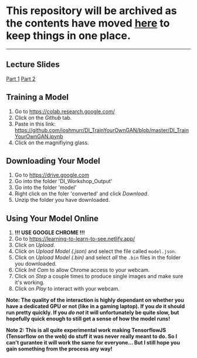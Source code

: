 # This repository will be archived as the contents have moved [here](https://github.com/joshmurr/machine-learnings) to keep things in one place.

---

## Lecture Slides

[Part 1](https://docs.google.com/presentation/d/1vfH3TzpFDXsYprBvngnzpUAa1rZ09BiS4fM9z1b75SI/edit?usp=sharing)
[Part 2](https://docs.google.com/presentation/d/1w53_d7_Nh747I58kBRUZZVas2LvXKm9Jknuxygeb9-U/edit?usp=sharing)

## Training a Model

1. Go to  https://colab.research.google.com/
2. Click on the _Github_ tab.
3. Paste in this link: https://github.com/joshmurr/DI_TrainYourOwnGAN/blob/master/DI_TrainYourOwnGAN.ipynb
4. Click on the magnifiying glass.

## Downloading Your Model

1. Go to https://drive.google.com
2. Go into the folder 'DI_Workshop_Output'
3. Go into the folder 'model'
4. Right click on the foler 'converted' and click _Download_.
5. Unzip the folder you have downloaded.


## Using Your Model Online

1. __!!! USE GOOGLE CHROME !!!__
2. Go to https://learning-to-learn-to-see.netlify.app/
3. Click on _Upload_.
4. Click on _Upload Model (.json)_ and select the file called `model.json`.
5. Click on _Upload Model (.bin)_ and select _all_ the `.bin` files in the folder you downloaded.
6. Click _Init Cam_ to allow Chrome access to your webcam.
7. Click on _Step_ a couple times to produce single images and make sure it's working.
8. Click on _Play_ to interact with your webcam.

__Note: The quality of the interaction is highly dependant on whether you have a dedicated GPU or not (like in a gaming laptop). If you _do_ it should run pretty quickly. If you _do not_ it will unfortunately be quite slow, but hopefully quick enough to still get a sense of how the model runs!__

__Note 2: This is all quite experimental work making TensorflowJS (Tensorflow on the web) do stuff it was never really meant to do. So I can't gurantee it will work the same for everyone... But I still hope you gain something from the process any way!__

